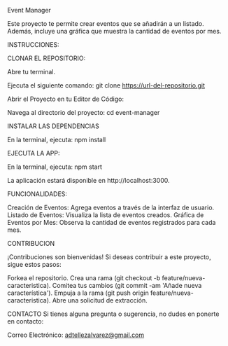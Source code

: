 Event Manager 

Este proyecto te permite crear eventos que se añadirán a un listado. Además, incluye una gráfica que muestra la cantidad de eventos por mes.

INSTRUCCIONES:

CLONAR EL REPOSITORIO:

Abre tu terminal.

Ejecuta el siguiente comando: git clone https://url-del-repositorio.git

Abrir el Proyecto en tu Editor de Código:

Navega al directorio del proyecto: cd event-manager

INSTALAR LAS DEPENDENCIAS

En la terminal, ejecuta: npm install

EJECUTA LA APP:

En la terminal, ejecuta: npm start

La aplicación estará disponible en http://localhost:3000.

FUNCIONALIDADES:

Creación de Eventos: Agrega eventos a través de la interfaz de usuario.
Listado de Eventos: Visualiza la lista de eventos creados.
Gráfica de Eventos por Mes: Observa la cantidad de eventos registrados para cada mes.

CONTRIBUCION

¡Contribuciones son bienvenidas! Si deseas contribuir a este proyecto, sigue estos pasos:

Forkea el repositorio.
Crea una rama (git checkout -b feature/nueva-caracteristica).
Comitea tus cambios (git commit -am 'Añade nueva característica').
Empuja a la rama (git push origin feature/nueva-caracteristica).
Abre una solicitud de extracción.

CONTACTO
Si tienes alguna pregunta o sugerencia, no dudes en ponerte en contacto:

Correo Electrónico: adtellezalvarez@gmail.com

